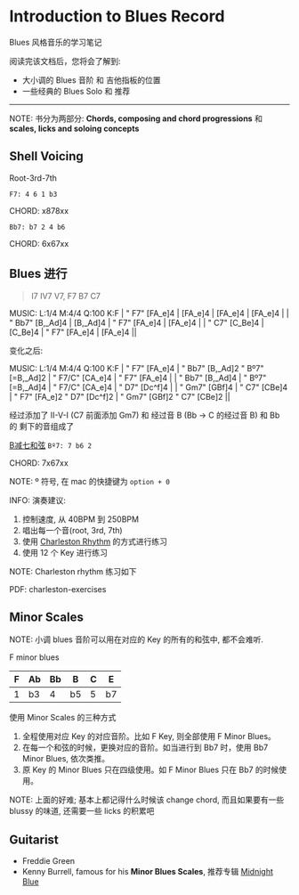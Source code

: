 Introduction to Blues Record
============================

Blues 风格音乐的学习笔记

阅读完该文档后，您将会了解到:

* 大小调的 Blues 音阶 和 吉他指板的位置
* 一些经典的 Blues Solo 和 推荐

--------------------------------------------------------------------------------

NOTE: 书分为两部分: **Chords, composing and chord progressions** 和 **scales, licks and soloing concepts**

Shell Voicing
-------------
Root-3rd-7th

`F7: 4 6 1 b3`

CHORD: x878xx

`Bb7: b7 2 4 b6`

CHORD: 6x67xx

Blues 进行
----------
> I7 IV7 V7, F7 B7 C7

MUSIC:
L:1/4
M:4/4
Q:100
K:F
| " F7" [FA_e]4  |  [FA_e]4 |  [FA_e]4 | [FA_e]4 |
| " Bb7" [B,_Ad]4  |  [B,_Ad]4 | " F7" [FA_e]4 |  [FA_e]4 |
| " C7" [C_Be]4  | [C_Be]4 | " F7" [FA_e]4 |  [FA_e]4 ||

变化之后:

MUSIC:
L:1/4
M:4/4
Q:100
K:F
| " F7" [FA_e]4  |  " Bb7" [B,_Ad]2  " Bº7" [=B,_Ad]2  |  " F7/C" [CA_e]4 |  " F7" [FA_e]4 |
| " Bb7" [B,_Ad]4  |   " Bº7" [=B,_Ad]4 | " F7/C" [CA_e]4 |  " D7" [Dc^f]4 |
| " Gm7" [GBf]4 | " C7" [CBe]4  | " F7" [FA_e]2  " D7" [Dc^f]2 | " Gm7" [GBf]2  " C7" [CBe]2  ||

经过添加了 II-V-I (C7 前面添加 Gm7) 和 经过音 B (Bb -> C 的经过音 B) 和 Bb 的 剩下的音组成了

[B减七和弦](https://en.wikipedia.org/wiki/Diminished_seventh_chord) `Bº7: 7 b6 2`

CHORD: 7x67xx

NOTE: º 符号, 在 mac 的快捷键为 `option + 0`

INFO: 演奏建议:
1. 控制速度, 从 40BPM 到 250BPM
2. 唱出每一个音(root, 3rd, 7th)
3. 使用 [Charleston Rhythm](https://www.youtube.com/watch?v=JXqmdaw7Fis) 的方式进行练习
4. 使用 12 个 Key 进行练习

NOTE: Charleston rhythm 练习如下

PDF: charleston-exercises

Minor Scales
------------
NOTE: 小调 blues 音阶可以用在对应的 Key 的所有的和弦中, 都不会难听.

F minor blues

| F  | Ab | Bb | B  | C  | E  |
| -- | -- | -- | -- | -- | -- |
| 1  | b3 | 4  | b5 | 5  | b7 |

使用 Minor Scales 的三种方式

1. 全程使用对应 Key 的对应音阶。比如 F Key, 则全部使用 F Minor Blues。
2. 在每一个和弦的时候，更换对应的音阶。如当进行到 Bb7 时，使用 Bb7 Minor Blues, 依次类推。
3. 原 Key 的 Minor Blues 只在四级使用。如 F Minor Blues 只在 Bb7 的时候使用。

NOTE: 上面的好难; 基本上都记得什么时候该 change chord, 而且如果要有一些 blussy 的味道, 还需要一些 licks 的积累吧

Guitarist
---------
- Freddie Green
- Kenny Burrell, famous for his **Minor Blues Scales**, 推荐专辑 [Midnight Blue](https://music.163.com/#/album?id=164930)
